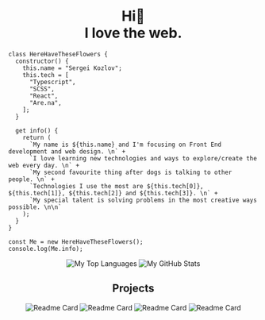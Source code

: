 <h1 align="center">Hi🌱 <br>I love the web.</h1>

```JS
class HereHaveTheseFlowers {
  constructor() {
    this.name = "Sergei Kozlov";
    this.tech = [
      "Typescript",
      "SCSS",
      "React",
      "Are.na",
    ];
  }

  get info() {
    return (
      `My name is ${this.name} and I'm focusing on Front End development and web design. \n` +
      `I love learning new technologies and ways to explore/create the web every day. \n` +
      `My second favourite thing after dogs is talking to other people. \n` +
      `Technologies I use the most are ${this.tech[0]}, ${this.tech[1]}, ${this.tech[2]} and ${this.tech[3]}. \n` +
      `My special talent is solving problems in the most creative ways possible. \n\n`      
    );
  }
}

const Me = new HereHaveTheseFlowers();
console.log(Me.info);
```


<div align=center >

<img alt="My Top Languages" src="https://github-readme-stats.vercel.app/api/top-langs/?username=HereHaveTheseFlowers&amp;langs_count=8&amp;count_private=true&amp;layout=compact&amp;theme=dark&amp;hide_border=true&amp;bg_color=0D1117" style="max-width: 100%;">
 
<img src="https://camo.githubusercontent.com/89e5f589cc8b439751f6950e4ec1caa04e3766a40f59179f8c6806aa7ea0713d/68747470733a2f2f6769746875622d726561646d652d73746174732e76657263656c2e6170702f6170693f757365726e616d653d68657265686176657468657365666c6f776572732673686f775f69636f6e733d74727565267468656d653d6461726b2662675f636f6c6f723d30443131313726686964655f626f726465723d7472756526686964655f7469746c653d74727565" alt="My GitHub Stats" data-canonical-src="https://github-readme-stats.vercel.app/api?username=herehavetheseflowers&amp;show_icons=true&amp;theme=dark&amp;bg_color=0D1117&amp;hide_border=true&amp;hide_title=true" style="max-width: 100%;">
 
  
## Projects
  
<img src="https://camo.githubusercontent.com/a7b63378da097425cfe5a24e89a1a3e098b2abf8112ee920a785661f2910eedf/68747470733a2f2f6769746875622d726561646d652d73746174732e76657263656c2e6170702f6170692f70696e2f3f757365726e616d653d68657265686176657468657365666c6f77657273267265706f3d72696e61762e7369746526686964655f626f726465723d74727565267468656d653d6461726b2662675f636f6c6f723d304431313137" alt="Readme Card" data-canonical-src="https://github-readme-stats.vercel.app/api/pin/?username=herehavetheseflowers&amp;repo=rinav.site&amp;hide_border=true&amp;theme=dark&amp;bg_color=0D1117" style="max-width: 100%;">
  
<img src="https://camo.githubusercontent.com/3e4e173db75934ffd6bfd82b3d7946fce33fcca52bb7cc22a57a02a615f0aa96/68747470733a2f2f6769746875622d726561646d652d73746174732e76657263656c2e6170702f6170692f70696e2f3f757365726e616d653d68657265686176657468657365666c6f77657273267265706f3d6d6964646c652e6d657373656e6765722e7072616b74696b756d2e79616e64657826686964655f626f726465723d74727565267468656d653d6461726b2662675f636f6c6f723d304431313137" alt="Readme Card" data-canonical-src="https://github-readme-stats.vercel.app/api/pin/?username=herehavetheseflowers&amp;repo=middle.messenger.praktikum.yandex&amp;hide_border=true&amp;theme=dark&amp;bg_color=0D1117" style="max-width: 100%;">

<img src="https://camo.githubusercontent.com/aca83742d4a705df1a00eee40f7b1fb5c54392ffcb109fe7aa5590964940e937/68747470733a2f2f6769746875622d726561646d652d73746174732e76657263656c2e6170702f6170692f70696e2f3f757365726e616d653d68657265686176657468657365666c6f77657273267265706f3d73696d706c656267736c6964657226686964655f626f726465723d74727565267468656d653d6461726b2662675f636f6c6f723d304431313137" alt="Readme Card" data-canonical-src="https://github-readme-stats.vercel.app/api/pin/?username=herehavetheseflowers&amp;repo=simplebgslider&amp;hide_border=true&amp;theme=dark&amp;bg_color=0D1117" style="max-width: 100%;">

<img src="https://camo.githubusercontent.com/ec9f2112f9787ed674034d28a7af3a7ba899e7961821fa5203e69913c010bbf8/68747470733a2f2f6769746875622d726561646d652d73746174732e76657263656c2e6170702f6170692f70696e2f3f757365726e616d653d68657265686176657468657365666c6f77657273267265706f3d446f6e74456174596f7572467269656e6426686964655f626f726465723d74727565267468656d653d6461726b2662675f636f6c6f723d304431313137" alt="Readme Card" data-canonical-src="https://github-readme-stats.vercel.app/api/pin/?username=herehavetheseflowers&amp;repo=DontEatYourFriend&amp;hide_border=true&amp;theme=dark&amp;bg_color=0D1117" style="max-width: 100%;">
  
</div>

